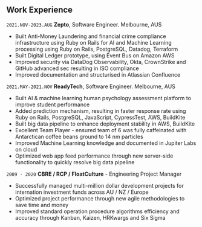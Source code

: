 ## Work Experience

`2021.NOV-2023.AUG`
__Zepto__, Software Engineer. Melbourne, AUS

- Built Anti-Money Laundering and financial crime compliance infrastructure using Ruby on Rails for AI and Machine Learning processing using Ruby on Rails, PostgreSQL, Datadog, Terraform
- Built Digital Ledger prototype, using Event Bus on Amazon AWS
- Improved security via DataDog Observability, Okta, CrownStrike and GitHub advanced sec resulting in ISO compliance
- Improved documentation and structurised in Atlassian Confluence

`2021.MAY-2021.NOV`
__ReadyTech__, Software Engineer. Melbourne, AUS

- Built AI & machine learning human psychology assessment platform to improve student performance
- Added prediction mechanism, resulting in faster response rate using Ruby on Rails, PostgreSQL, JavaScript, CypressTest, AWS, BuildKite
- Built big data pipeline to enhance deployment stability in AWS, BuildKite
- Excellent Team Player - ensured team of 6 was fully caffeinated with Antarctican coffee beans ground to 14 nm particles
- Improved Machine Learning knowledge and documented in Jupiter Labs on cloud
- Optimized web app feed performance through new server-side functionality to quickly resolve big data pipeline

<!-- `2013 - 2020`
__FloatCultue StartUp__ - GM / Engineer, Auckland, NZ

- Optimized web app feed performance through new server-side functionality to quickly resolve big data pipeline
- Successfully tested Google developed Tensorflow then switched to Facebook developed Pytorch
- Airbnb developed Airflow is where I had run data pipelines. -->

`2009 - 2020`
__CBRE / RCP / FloatCulture__ - Engineering Project Manager

- Successfully managed multi-million dollar development projects for internation investment funds across AU / NZ / Europe
- Optimized project performance through new agile methodologies to save time and money
- Improved standard operation procedure algorithms efficiency and accuracy through Kanban, Kaizen, HRKwargs and Six Sigma
